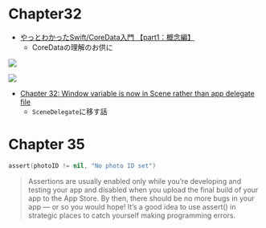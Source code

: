 # Chapter32

- [やっとわかったSwift/CoreData入門 【part1：概念編】](https://qiita.com/pe-ta/items/89203ccc72d964277818)
    - CoreDataの理解のお供に

![](https://i.imgur.com/fnQiGfl.jpg)

![](https://i.imgur.com/P93oJHC.jpg)
    
- [Chapter 32: Window variable is now in Scene rather than app delegate file](https://forums.raywenderlich.com/t/chapter-32-window-variable-is-now-in-scene-rather-than-app-delegate-file/92576)
    - `SceneDelegate`に移す話

# Chapter 35
    
```swift
assert(photoID != nil, "No photo ID set")
```  
  
>Assertions are usually enabled only while you’re developing and testing your app and disabled when you upload the final build of your app to the App Store. By then, there should be no more bugs in your app — or so you would hope! It’s a good idea to use assert() in strategic places to catch yourself making programming errors.


